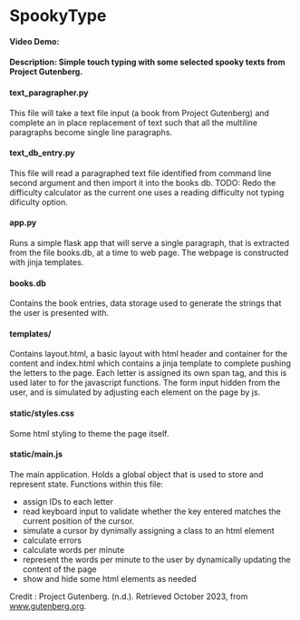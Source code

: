 # SpookyType

#### Video Demo: 
#### Description: Simple touch typing with some selected spooky texts from Project Gutenberg. 

#### text_paragrapher.py
This file will take a text file input (a book from Project Gutenberg) and complete an in place replacement of text such that all the multiline paragraphs become single line paragraphs. 

#### text_db_entry.py
This file will read a paragraphed text file identified from command line second argument and then import it into the books db. 
TODO: Redo the difficulty calculator as the current one uses a reading difficulty not typing dificulty option. 

#### app.py
Runs a simple flask app that will serve a single paragraph, that is extracted from the file books.db, at a time to web page. The webpage is constructed with jinja templates. 

#### books.db
Contains the book entries, data storage used to generate the strings that the user is presented with.

#### templates/ 
Contains layout.html, a basic layout with html header and container for the content and index.html which contains a jinja template to complete pushing the letters to the page. Each letter is assigned its own span tag, and this is used later to for the javascript functions. The form input hidden from the user, and is simulated by adjusting each element on the page by js. 

#### static/styles.css
Some html styling to theme the page itself.

#### static/main.js
The main application. Holds a global object that is used to store and represent state. Functions within this file:
* assign IDs to each letter
* read keyboard input to validate whether the key entered matches the current position of the cursor. 
* simulate a cursor by dynimally assigning a class to an html element
* calculate errors
* calculate words per minute
* represent the words per minute to the user by dynamically updating the content of the page
* show and hide some html elements as needed


Credit : Project Gutenberg. (n.d.). Retrieved October 2023, from www.gutenberg.org.
